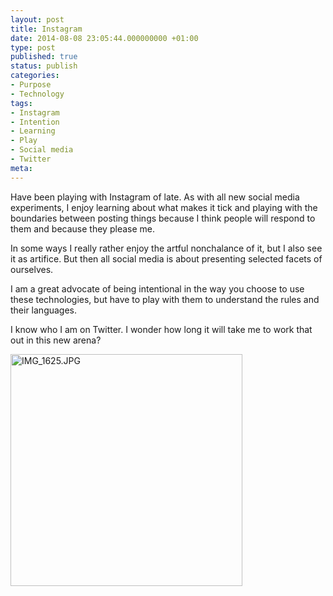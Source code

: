 ```yaml
---
layout: post
title: Instagram
date: 2014-08-08 23:05:44.000000000 +01:00
type: post
published: true
status: publish
categories:
- Purpose
- Technology
tags:
- Instagram
- Intention
- Learning
- Play
- Social media
- Twitter
meta:
---
```

<p>Have been playing with Instagram of late. As with all new social media experiments, I enjoy learning about what makes it tick and playing with the boundaries between posting things because I think people will respond to them and because they please me.</p>
<p>In some ways I really rather enjoy the artful nonchalance of it, but I also see it as artifice. But then all social media is about presenting selected facets of ourselves.</p>
<p>I am a great advocate of being intentional in the way you choose to use these technologies, but have to play with them to understand the rules and their languages.</p>
<p>I know who I am on Twitter. I wonder how long it will take me to work that out in this new arena?</p>
<p><a href="http://helenwalker.net/wp-content/uploads/2014/08/IMG_1625.jpg"><img class="alignnone " src="{{ site.baseurl }}/assets/IMG_1625.jpg" alt="IMG_1625.JPG" width="371" height="371" /></a></p>
